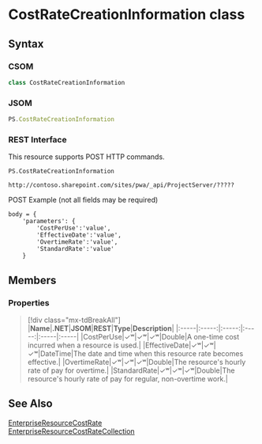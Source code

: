 [comment]: # (Name:CostRateCreationInformation)
[comment]: # (Name:Microsoft.ProjectServer.CostRateCreationInformation)
[comment]: # (Type:class)
[comment]: # (Status:Verified)

# <a name="name"></a>CostRateCreationInformation class

<a name="description"></a>

## <a name="syntax"></a>Syntax

### CSOM

```cs
class CostRateCreationInformation 
```
### JSOM

```javascript
PS.CostRateCreationInformation
```
### REST Interface

This resource supports POST HTTP commands.

```
PS.CostRateCreationInformation

http://contoso.sharepoint.com/sites/pwa/_api/ProjectServer/?????
```
POST Example (not all fields may be required)
```
body = {
	'parameters': {
		'CostPerUse':'value', 
		'EffectiveDate':'value', 
		'OvertimeRate':'value', 
		'StandardRate':'value'		
	}
```

## <a name="members"></a>Members

### <a name="properties"></a>Properties
> [!div class="mx-tdBreakAll"]
|**Name**|**.NET**|**JSOM**|**REST**|**Type**|**Description**|
|:-----|:-----:|:-----:|:-----:|:-----|:-----|
|<a name="CostPerUse"></a>CostPerUse|&#x2713;&#x02B7;|&#x2713;&#x02B7;|&#x2713;&#x02B7;|Double|A one-time cost incurred when a resource is used.|
|<a name="EffectiveDate"></a>EffectiveDate|&#x2713;&#x02B7;|&#x2713;&#x02B7;|&#x2713;&#x02B7;|DateTime|The date and time when this resource rate becomes effective.|
|<a name="OvertimeRate"></a>OvertimeRate|&#x2713;&#x02B7;|&#x2713;&#x02B7;|&#x2713;&#x02B7;|Double|The resource's hourly rate of pay for overtime.|
|<a name="StandardRate"></a>StandardRate|&#x2713;&#x02B7;|&#x2713;&#x02B7;|&#x2713;&#x02B7;|Double|The resource's hourly rate of pay for regular, non-overtime work.|

## <a name="seeAlso"></a>See Also

[EnterpriseResourceCostRate](EnterpriseResourceCostRate.md)<br/>
[EnterpriseResourceCostRateCollection](EnterpriseResourceCostRateCollection.md)<br/>
